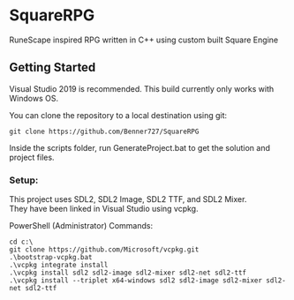 # SquareRPG
RuneScape inspired RPG written in C++ using custom built Square Engine

## Getting Started
Visual Studio 2019 is recommended. This build currently only works with Windows OS.

You can clone the repository to a local destination using git:

`git clone https://github.com/Benner727/SquareRPG`

Inside the scripts folder, run GenerateProject.bat to get the solution and project files.

### Setup:
This project uses SDL2, SDL2 Image, SDL2 TTF, and SDL2 Mixer. <br />
They have been linked in Visual Studio using vcpkg.

PowerShell (Administrator) Commands:
```
cd c:\
git clone https://github.com/Microsoft/vcpkg.git
.\bootstrap-vcpkg.bat
.\vcpkg integrate install
.\vcpkg install sdl2 sdl2-image sdl2-mixer sdl2-net sdl2-ttf
.\vcpkg install --triplet x64-windows sdl2 sdl2-image sdl2-mixer sdl2-net sdl2-ttf
```